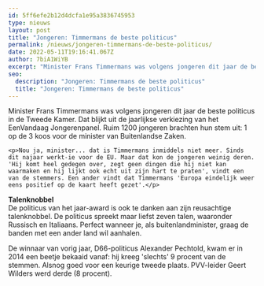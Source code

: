 ```yaml
---
id: 5ff6efe2b12d4dcfa1e95a3836745953
type: nieuws
layout: post
title: "Jongeren: Timmermans de beste politicus"
permalink: /nieuws/jongeren-timmermans-de-beste-politicus/
date: 2022-05-11T19:16:41.067Z
author: 7biA1WiYB
excerpt: "Minister Frans Timmermans was volgens jongeren dit jaar de beste politicus in de Tweede Kamer. Dat blijkt uit de jaarlijkse verkiezing van het EenVandaag Jongerenpanel. Ruim 1200 jongeren brachten hun stem uit: 1 op de 3 koos voor de minister van Buitenlandse Zaken.  "
seo:
  description: "Jongeren: Timmermans de beste politicus"
  title: "Jongeren: Timmermans de beste politicus"
---
```

Minister Frans Timmermans was volgens jongeren dit jaar de beste politicus in de Tweede Kamer. Dat blijkt uit de jaarlijkse verkiezing van het EenVandaag Jongerenpanel. Ruim 1200 jongeren brachten hun stem uit: 1 op de 3 koos voor de minister van Buitenlandse Zaken.  

    <p>Nou ja, minister... dat is Timmermans inmiddels niet meer. Sinds dit najaar werkt-ie voor de EU. Maar dat kon de jongeren weinig deren. 'Hij komt heel gedegen over, zegt geen dingen die hij niet kan waarmaken en hij lijkt ook echt uit zijn hart te praten', vindt een van de stemmers. Een ander vindt dat Timmermans 'Europa eindelijk weer eens positief op de kaart heeft gezet'.</p>
<p><strong>Talenknobbel</strong><br>De politicus van het jaar-award is ook te danken aan zijn reusachtige talenknobbel. De politicus spreekt maar liefst zeven talen, waaronder Russisch en Italiaans. Perfect wanneer je, als buitenlandminister, graag de banden met een ander land wil aanhalen.</p>
<p>De winnaar van vorig jaar, D66-politicus Alexander Pechtold, kwam er in 2014 een beetje bekaaid vanaf: hij kreeg 'slechts' 9 procent van de stemmen. Alsnog goed voor een keurige tweede plaats. PVV-leider Geert Wilders werd derde (8 procent).</p>  
